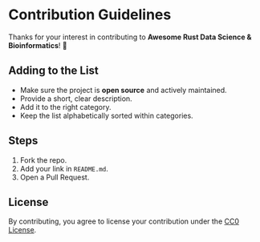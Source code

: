 # Contribution Guidelines

Thanks for your interest in contributing to **Awesome Rust Data Science & Bioinformatics**! 🎉

## Adding to the List
- Make sure the project is **open source** and actively maintained.
- Provide a short, clear description.
- Add it to the right category.
- Keep the list alphabetically sorted within categories.

## Steps
1. Fork the repo.
2. Add your link in `README.md`.
3. Open a Pull Request.

## License
By contributing, you agree to license your contribution under the [CC0 License](LICENSE).
